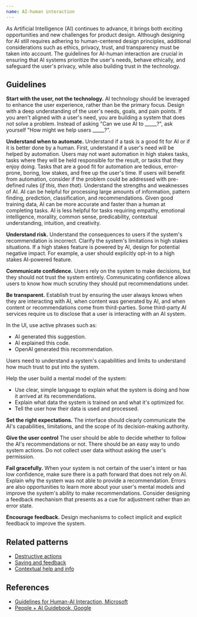 ```yaml
---
name: AI-human interaction
---
```


As Artificial Intelligence (AI) continues to advance, it brings both exciting opportunities and new challenges for product design. Although designing for AI still requires adhering to human-centered design principles, additional considerations such as ethics, privacy, trust, and transparency must be taken into account. The guidelines for AI-human interaction are crucial in ensuring that AI systems prioritize the user's needs, behave ethically, and safeguard the user's privacy, while also building trust in the technology.

## Guidelines

**Start with the user, not the technology.** AI technology should be leveraged to enhance the user experience, rather than be the primary focus. Design with a deep understanding of the user's needs, goals, and pain points. If you aren't aligned with a user's need, you are building a system that does not solve a problem. Instead of asking "Can we use AI to _____?", ask yourself "How might we help users _____?".

**Understand when to automate.** Understand if a task is a good fit for AI or if it is better done by a human. First, understand if a user's need will be helped by automation. Users may not want automation in high stakes tasks, tasks where they will be held responsible for the result, or tasks that they enjoy doing. Tasks that are a good fit for automation are tedious, error-prone, boring, low stakes, and free up the user's time. If users will benefit from automation, consider if the problem could be addressed with pre-defined rules (_if this, then that_). Understand the strengths and weaknesses of AI. AI can be helpful for processing large amounts of information, pattern finding, prediction, classification, and recommendations. Given good training data, AI can be more accurate and faster than a human at completing tasks. AI is less helpful for tasks requiring empathy, emotional intelligence, morality, common sense, predicability, contextual understanding, intuition, and creativity.

**Understand risk.** Understand the consequences to users if the system's recommendation is incorrect. Clarify the system's limitations in high stakes situations. If a high stakes feature is powered by AI, design for potential negative impact. For example, a user should explicitly opt-in to a high stakes AI-powered feature.

**Communicate confidence.** Users rely on the system to make decisions, but they should not trust the system entirely. Communicating confidence allows users to know how much scrutiny they should put recommendations under.

**Be transparent.** Establish trust by ensuring the user always knows when they are interacting with AI, when content was generated by AI, and when content or recommendations come from third-parties. Some third-party AI services require us to disclose that a user is interacting with an AI system.

In the UI, use active phrases such as:
* AI generated this suggestion.
* AI explained this code.
* OpenAI generated this recommendation.

Users need to understand a system's capabilities and limits to understand how much trust to put into the system.

Help the user build a mental model of the system:
* Use clear, simple language to explain what the system is doing and how it arrived at its recommendations. 
* Explain what data the system is trained on and what it's optimized for. 
* Tell the user how their data is used and processed.

**Set the right expectations.** The interface should clearly communicate the AI's capabilities, limitations, and the scope of its decision-making authority.

**Give the user control** The user should be able to decide whether to follow the AI's recommendations or not. There should be an easy way to undo system actions. Do not collect user data without asking the user's permission.

**Fail gracefully.** When your system is not certain of the user's intent or has low confidence, make sure there is a path forward that does not rely on AI. Explain why the system was not able to provide a recommendation. Errors are also opportunities to learn more about your user's mental models and improve the system's ability to make recommendations. Consider designing a feedback mechanism that presents as a cue for adjustment rather than an error state.

**Encourage feedback.** Design mechanisms to collect implicit and explicit feedback to improve the system.

## Related patterns

- [Destructive actions](/usability/destructive-actions)
- [Saving and feedback](/usability/saving-and-feedback)
- [Contextual help and info](/usability/contextual-help)

## References

- [Guidelines for Human-AI Interaction, Microsoft](https://www.microsoft.com/en-us/research/uploads/prod/2019/01/Guidelines-for-Human-AI-Interaction-camera-ready.pdf)
- [People + AI Guidebook, Google](https://pair.withgoogle.com/guidebook)
